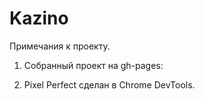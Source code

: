 # Kazino
Примечания к проекту.

1. Собранный проект на gh-pages:  

2. Pixel Perfect сделан в Chrome DevTools.
